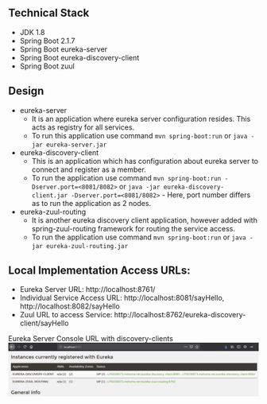 ## Technical Stack
* JDK 1.8
* Spring Boot 2.1.7
* Spring Boot eureka-server
* Spring Boot eureka-discovery-client
* Spring Boot zuul

## Design 
* eureka-server
	* It is an application where eureka server configuration resides. This acts as registry for all services.
	* To run this application use command `mvn spring-boot:run` or `java -jar eureka-server.jar`
* eureka-discovery-client
	* This is an application which has configuration about eureka server to connect and register as a member.
	* To run the application  use command `mvn spring-boot:run -Dserver.port=<8081/8082>` or `java -jar eureka-discovery-client.jar -Dserver.port=<8081/8082>` - Here, port number differs as to run the application as 2 nodes.
* eureka-zuul-routing
	* It is another eureka discovery client application, however added with spring-zuul-routing framework for routing the service access.
	* To run the application use command `mvn spring-boot:run` or `java -jar eureka-zuul-routing.jar`

## Local Implementation Access URLs:
* Eureka Server URL: http://localhost:8761/
* Individual Service Access URL: http://localhost:8081/sayHello, http://localhost:8082/sayHello
* Zuul URL to access Service: http://localhost:8762/eureka-discovery-client/sayHello

Eureka Server Console URL with discovery-clients
![](eureka-server-console-with-client.JPG)



